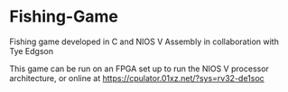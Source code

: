 # Fishing-Game
Fishing game developed in C and NIOS V Assembly in collaboration with Tye Edgson

This game can be run on an FPGA set up to run the NIOS V processor architecture, or online at https://cpulator.01xz.net/?sys=rv32-de1soc
